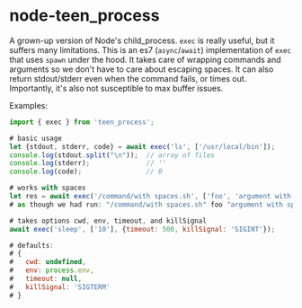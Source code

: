 node-teen_process
=================

A grown-up version of Node's child_process. `exec` is really useful, but it
suffers many limitations. This is an es7 (`async`/`await`) implementation of
`exec` that uses `spawn` under the hood. It takes care of wrapping commands and
arguments so we don't have to care about escaping spaces. It can also return
stdout/stderr even when the command fails, or times out. Importantly, it's also
not susceptible to max buffer issues.

Examples:

```js
import { exec } from 'teen_process';

# basic usage
let {stdout, stderr, code} = await exec('ls', ['/usr/local/bin']);
console.log(stdout.split("\n"));  // array of files
console.log(stderr);              // ''
console.log(code);                // 0

# works with spaces
let res = await exec('/command/with spaces.sh', ['foo', 'argument with spaces'])
# as though we had run: "/command/with spaces.sh" foo "argument with spaces"

# takes options cwd, env, timeout, and killSignal
await exec('sleep', ['10'], {timeout: 500, killSignal: 'SIGINT'});

# defaults:
# {
#   cwd: undefined,
#   env: process.env,
#   timeout: null,
#   killSignal: 'SIGTERM'
# }
